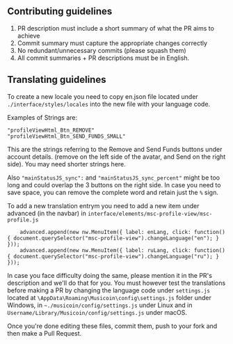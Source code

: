 ## Contributing guidelines

1. PR description must include a short summary of what the PR aims to achieve
2. Commit summary must capture the appropriate changes correctly
3. No redundant/unnecessary commits (please squash them)
4. All commit summaries + PR descriptions must be in English.

## Translating guidelines

To create a new locale you need to copy en.json file located under `./interface/styles/locales` into the new file with your language code.

Examples of Strings are:

```
"profileViewHtml_Btn_REMOVE"
"profileViewHtml_Btn_SEND_FUNDS_SMALL"
```

This are the strings referring to the Remove and Send Funds buttons under account details. (remove on the left side of the avatar, and Send on the right side). You may need shorter strings here.

Also `"mainStatusJS_sync":` and `"mainStatusJS_sync_percent"` might be too long and could overlap the 3 buttons on the right side. In case you need to save space, you can remove the complete word and retain just the `%` sign.

To add a new translation entrym you need to add a new item under advanced (in the navbar) in `interface/elements/msc-profile-view/msc-profile.js`

```
    advanced.append(new nw.MenuItem({ label: enLang, click: function() { document.querySelector("msc-profile-view").changeLanguage("en"); } }));
    advanced.append(new nw.MenuItem({ label: ruLang, click: function() { document.querySelector("msc-profile-view").changeLanguage("ru"); } }));
```

In case you face difficulty doing the same, please mention it in the PR's description and we'll do that for you. You must however test the translations before making a PR by changing the language code under `settings.js` located at `\AppData\Roaming\Musicoin\config\settings.js` folder under Windows, in `~./musicoin/config/settings.js` under Linux and in `Username/Library/Musicoin/config/settings.js` under macOS.

Once you're done editing these files, commit them, push to your fork and then make a Pull Request.
